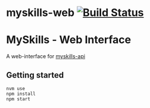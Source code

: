 # myskills-web [![Build Status](https://travis-ci.com/JobtechSwe/myskills-web.svg?branch=master)](https://travis-ci.com/JobtechSwe/myskills-web)

# MySkills - Web Interface

A web-interface for [myskills-api](https://github.com/JobtechSwe/myskills-api)

## Getting started

```
nvm use
npm install
npm start
```
